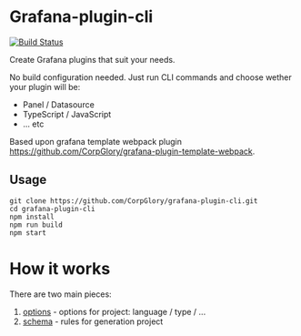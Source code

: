 # Grafana-plugin-cli

[![Build Status](https://travis-ci.org/CorpGlory/grafana-plugin-cli.svg?branch=master)](https://travis-ci.org/CorpGlory/grafana-plugin-cli)

Create Grafana plugins that suit your needs.

No build configuration needed. 
Just run CLI commands and choose wether your plugin will be:
- Panel / Datasource
- TypeScript / JavaScript
- ... etc

Based upon grafana template webpack plugin https://github.com/CorpGlory/grafana-plugin-template-webpack.


## Usage

```
git clone https://github.com/CorpGlory/grafana-plugin-cli.git
cd grafana-plugin-cli
npm install
npm run build
npm start
```

# How it works

There are two main pieces:
1. [options](/src/template_optoins.ts) - options for project: language / type / ...
2. [schema](/src/project_schema/index.ts) - rules for generation project